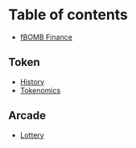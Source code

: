# Table of contents

* [fBOMB Finance](README.md)

## Token

* [History](token/history.md)
* [Tokenomics](token/the-token.md)

## Arcade

* [Lottery](arcade/untitled.md)

